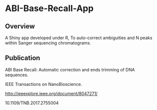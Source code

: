 # ABI-Base-Recall-App

## Overview
A Shiny app developed under R, To auto-correct ambiguities and N peaks within Sanger sequencing chromatograms.

## Publication
ABI Base Recall: Automatic correction and ends trimming of DNA sequences.

IEEE Transactions on NanoBioscience.

http://ieeexplore.ieee.org/document/8047271/

10.1109/TNB.2017.2755004
